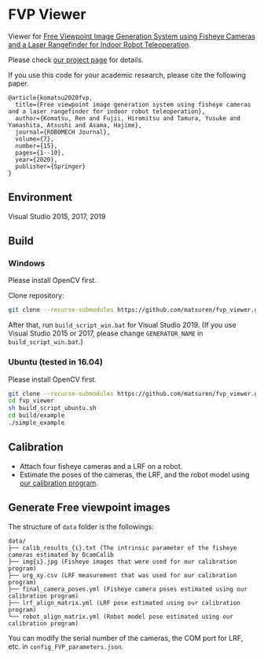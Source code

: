 # FVP Viewer

Viewer for [Free Viewpoint Image Generation System using Fisheye Cameras and a Laser Rangefinder for Indoor Robot Teleoperation](http://dx.doi.org/10.1186/s40648-020-00163-4).

Please check [our project page](https://matsuren.github.io/fvp) for details.

If you use this code for your academic research, please cite the following paper.

```
@article{komatsu2020fvp,
  title={Free viewpoint image generation system using fisheye cameras and a laser rangefinder for indoor robot teleoperation},
  author={Komatsu, Ren and Fujii, Hiromitsu and Tamura, Yusuke and Yamashita, Atsushi and Asama, Hajime},
  journal={ROBOMECH Journal},
  volume={7},
  number={15},
  pages={1--10},
  year={2020},
  publisher={Springer}
}
```

## Environment

Visual Studio 2015, 2017, 2019

## Build 
### Windows
Please install OpenCV first.

Clone repository:

```bash
git clone --recurse-submodules https://github.com/matsuren/fvp_viewer.git
```

After that, run `build_script_win.bat` for Visual Studio 2019.
(If you use Visual Studio 2015 or 2017, please change `GENERATOR_NAME` in `build_script_win.bat`.)

### Ubuntu (tested in 16.04)
Please install OpenCV first.
```bash
git clone --recurse-submodules https://github.com/matsuren/fvp_viewer.git
cd fvp_viewer
sh build_script_ubuntu.sh
cd build/example
./simple_example
```

## Calibration

- Attach four fisheye cameras and a LRF on a robot.
- Estimate the poses of the cameras, the LRF, and the robot model using [our calibration program](https://github.com/matsuren/fvp_calibration).

## Generate Free viewpoint images

The structure of `data` folder is the followings:

    data/
    ├── calib_results_{i}.txt (The intrinsic parameter of the fisheye cameras estimated by OcamCalib
    ├── img{i}.jpg (Fisheye images that were used for our calibration program)
    ├── urg_xy.csv (LRF measurement that was used for our calibration program)
    ├── final_camera_poses.yml (Fisheye camera poses estimated using our calibration program)
    ├── lrf_align_matrix.yml (LRF pose estimated using our calibration program)
    └── robot_align_matrix.yml (Robot model pose estimated using our calibration program)

You can modify the serial number of the cameras, the COM port for LRF, etc. in `config_FVP_parameters.json`.
